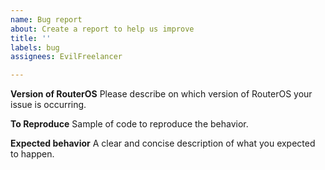 ```yaml
---
name: Bug report
about: Create a report to help us improve
title: ''
labels: bug
assignees: EvilFreelancer

---
```


**Version of RouterOS**
Please describe on which version of RouterOS your issue is occurring.

**To Reproduce**
Sample of code to reproduce the behavior.

**Expected behavior**
A clear and concise description of what you expected to happen.
